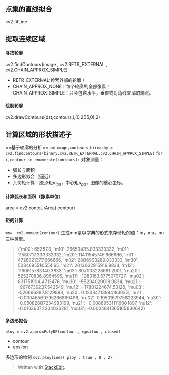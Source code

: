 ## 点集的直线拟合
cv2.fitLine
## 提取连续区域
#### 寻找轮廓
cv2.findContours(image , cv2.RETR_EXTERNAL , cv2.CHAIN_APPROX_SIMPLE)
- RETR_EXTERNAL:检索外部的轮廓！
- CHAIN_APPROX_NONE：每个轮廓的全部像素！CHAIN_APPROX_SIMPLE：只会包含水平，垂直或对角线轮廓的端点。
#### 绘制轮廓
cv2.drawContours(dst,contours,i,(0,255,0),2)
## 计算区域的形状描述子
==基于轮廓的分析==
`outimage,contours,hireachy = cv2.findContours(binary,cv2.RETR_EXTERNAL,cv2.CHAIN_APPROX_SIMPLE)`
`for i,contour in enumerate(contours):`
对象测量：
- 弧长与面积
- 多边形拟合（逼近）
- 几何矩计算：原点矩$m_{pq}$，中心矩$u_{pq}$，图像的重心坐标。

#### 计算弧长和面积（像素单位）
area = cv2.contourArea( contour)
#### 矩的计算
`mm=  cv2.moment(contour)`
生成mm是以字典的形式来存储矩的值：m，mu，nu三种类型。
>{'m00': 65257.0, 'm10': 26653435.833333332, 'm01': 11580717.333333332, 'm20': 11411545745.666666, 'm11': 4728021377.666666, 'm02': 2886903289.833333, 'm30': 5034695510554.65, 'm21': 2013832915916.9834, 'm12': 1160615783140.3833, 'm03': 807003228681.2001, 'mu20': 525270836.8964596, 'mu11': -1983163.5775079727, 'mu02': 831751904.4713476, 'mu30': -55294029018.9834, 'mu21': -9676736237.543549, 'mu12': -17801224674.53125, 'mu03': -526666387.8129883, 'nu20': 0.12334713894183033, 'nu11': -0.00046569795266869496, 'nu02': 0.19531679758223944, 'nu30': -0.05082887234983199, 'nu21': -0.008895311116001897, 'nu12': -0.01636372304036281, 'nu03': -0.0004841365165830642}
#### 多边形拟合
`ploy = cv2.approxPolyDP(contour , epsilon , closed)`
- contour
- epsilon

多边形的绘制
`cv2.ploylines( ploy , true , 0 , 2)`
> Written with [StackEdit](https://stackedit.io/).
<!--stackedit_data:
eyJoaXN0b3J5IjpbLTExNDQwMDQ0ODRdfQ==
-->